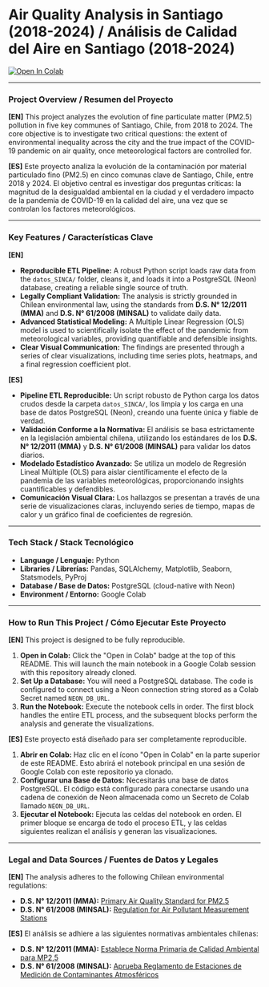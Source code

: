 # Air Quality Analysis in Santiago (2018-2024) / Análisis de Calidad del Aire en Santiago (2018-2024)

[![Open In Colab](https://colab.research.google.com/assets/colab-badge.svg)](https://colab.research.google.com/github/mcmoucheron/GitHub-Portfolio-for-Remote-Data-Roles-Projects/blob/main/calaire_rm/notebooks/analisis_calidad_aire_aistudio.ipynb)

---

### Project Overview / Resumen del Proyecto

**[EN]** This project analyzes the evolution of fine particulate matter (PM2.5) pollution in five key communes of Santiago, Chile, from 2018 to 2024. The core objective is to investigate two critical questions: the extent of environmental inequality across the city and the true impact of the COVID-19 pandemic on air quality, once meteorological factors are controlled for.

**[ES]** Este proyecto analiza la evolución de la contaminación por material particulado fino (PM2.5) en cinco comunas clave de Santiago, Chile, entre 2018 y 2024. El objetivo central es investigar dos preguntas críticas: la magnitud de la desigualdad ambiental en la ciudad y el verdadero impacto de la pandemia de COVID-19 en la calidad del aire, una vez que se controlan los factores meteorológicos.

---

### Key Features / Características Clave

**[EN]**
*   **Reproducible ETL Pipeline:** A robust Python script loads raw data from the `datos_SINCA/` folder, cleans it, and loads it into a PostgreSQL (Neon) database, creating a reliable single source of truth.
*   **Legally Compliant Validation:** The analysis is strictly grounded in Chilean environmental law, using the standards from **D.S. N° 12/2011 (MMA)** and **D.S. N° 61/2008 (MINSAL)** to validate daily data.
*   **Advanced Statistical Modeling:** A Multiple Linear Regression (OLS) model is used to scientifically isolate the effect of the pandemic from meteorological variables, providing quantifiable and defensible insights.
*   **Clear Visual Communication:** The findings are presented through a series of clear visualizations, including time series plots, heatmaps, and a final regression coefficient plot.

**[ES]**
*   **Pipeline ETL Reproducible:** Un script robusto de Python carga los datos crudos desde la carpeta `datos_SINCA/`, los limpia y los carga en una base de datos PostgreSQL (Neon), creando una fuente única y fiable de verdad.
*   **Validación Conforme a la Normativa:** El análisis se basa estrictamente en la legislación ambiental chilena, utilizando los estándares de los **D.S. N° 12/2011 (MMA)** y **D.S. N° 61/2008 (MINSAL)** para validar los datos diarios.
*   **Modelado Estadístico Avanzado:** Se utiliza un modelo de Regresión Lineal Múltiple (OLS) para aislar científicamente el efecto de la pandemia de las variables meteorológicas, proporcionando insights cuantificables y defendibles.
*   **Comunicación Visual Clara:** Los hallazgos se presentan a través de una serie de visualizaciones claras, incluyendo series de tiempo, mapas de calor y un gráfico final de coeficientes de regresión.

---

### Tech Stack / Stack Tecnológico
*   **Language / Lenguaje:** Python
*   **Libraries / Librerías:** Pandas, SQLAlchemy, Matplotlib, Seaborn, Statsmodels, PyProj
*   **Database / Base de Datos:** PostgreSQL (cloud-native with Neon)
*   **Environment / Entorno:** Google Colab

---

### How to Run This Project / Cómo Ejecutar Este Proyecto

**[EN]** This project is designed to be fully reproducible.

1.  **Open in Colab:** Click the "Open in Colab" badge at the top of this README. This will launch the main notebook in a Google Colab session with this repository already cloned.
2.  **Set Up a Database:** You will need a PostgreSQL database. The code is configured to connect using a Neon connection string stored as a Colab Secret named `NEON_DB_URL`.
3.  **Run the Notebook:** Execute the notebook cells in order. The first block handles the entire ETL process, and the subsequent blocks perform the analysis and generate the visualizations.

**[ES]** Este proyecto está diseñado para ser completamente reproducible.

1.  **Abrir en Colab:** Haz clic en el ícono "Open in Colab" en la parte superior de este README. Esto abrirá el notebook principal en una sesión de Google Colab con este repositorio ya clonado.
2.  **Configurar una Base de Datos:** Necesitarás una base de datos PostgreSQL. El código está configurado para conectarse usando una cadena de conexión de Neon almacenada como un Secreto de Colab llamado `NEON_DB_URL`.
3.  **Ejecutar el Notebook:** Ejecuta las celdas del notebook en orden. El primer bloque se encarga de todo el proceso ETL, y las celdas siguientes realizan el análisis y generan las visualizaciones.

---

### Legal and Data Sources / Fuentes de Datos y Legales

**[EN]** The analysis adheres to the following Chilean environmental regulations:
*   **D.S. N° 12/2011 (MMA):** [Primary Air Quality Standard for PM2.5](https://www.bcn.cl/leychile/navegar?idNorma=1025202)
*   **D.S. N° 61/2008 (MINSAL):** [Regulation for Air Pollutant Measurement Stations](https://www.bcn.cl/leychile/navegar?idNorma=281728)

**[ES]** El análisis se adhiere a las siguientes normativas ambientales chilenas:
*   **D.S. N° 12/2011 (MMA):** [Establece Norma Primaria de Calidad Ambiental para MP2,5](https://www.bcn.cl/leychile/navegar?idNorma=1025202)
*   **D.S. N° 61/2008 (MINSAL):** [Aprueba Reglamento de Estaciones de Medición de Contaminantes Atmosféricos](https://www.bcn.cl/leychile/navegar?idNorma=281728)
